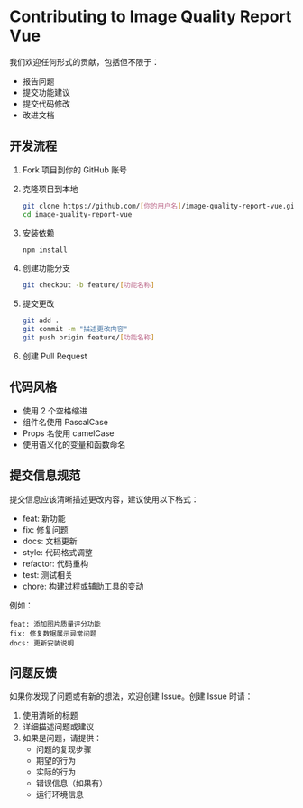 # Contributing to Image Quality Report Vue

我们欢迎任何形式的贡献，包括但不限于：

- 报告问题
- 提交功能建议
- 提交代码修改
- 改进文档

## 开发流程

1. Fork 项目到你的 GitHub 账号
2. 克隆项目到本地
   ```bash
   git clone https://github.com/[你的用户名]/image-quality-report-vue.git
   cd image-quality-report-vue
   ```

3. 安装依赖
   ```bash
   npm install
   ```

4. 创建功能分支
   ```bash
   git checkout -b feature/[功能名称]
   ```

5. 提交更改
   ```bash
   git add .
   git commit -m "描述更改内容"
   git push origin feature/[功能名称]
   ```

6. 创建 Pull Request

## 代码风格

- 使用 2 个空格缩进
- 组件名使用 PascalCase
- Props 名使用 camelCase
- 使用语义化的变量和函数命名

## 提交信息规范

提交信息应该清晰描述更改内容，建议使用以下格式：

- feat: 新功能
- fix: 修复问题
- docs: 文档更新
- style: 代码格式调整
- refactor: 代码重构
- test: 测试相关
- chore: 构建过程或辅助工具的变动

例如：
```
feat: 添加图片质量评分功能
fix: 修复数据展示异常问题
docs: 更新安装说明
```

## 问题反馈

如果你发现了问题或有新的想法，欢迎创建 Issue。创建 Issue 时请：

1. 使用清晰的标题
2. 详细描述问题或建议
3. 如果是问题，请提供：
   - 问题的复现步骤
   - 期望的行为
   - 实际的行为
   - 错误信息（如果有）
   - 运行环境信息
